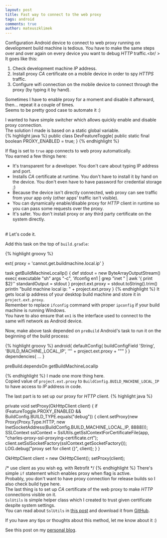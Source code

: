 ```yaml
---
layout: post
title: Fast way to connect to the web proxy
tags: android
comments: true
author: mateuszklimek
---
```


Configuration Android device to connect to web proxy running on development build machine is tedious.
You have to make the same steps over and over again on every device you want to debug *HTTP* traffic.<br/ >
It goes like this:<br/>

1. Check development machine *IP* address.
2. Install proxy *CA* certificate on a mobile device in order to spy *HTTPS* traffic.
3. Configure wifi connection on the mobile device to connect through the proxy (by typing it by hand).

Sometimes I have to enable proxy for a moment and disable it afterward, then... repeat it a couple of times.<br/>
Seems to be pretty good case to automate it :)

I wanted to have simple switcher which allows quickly enable and disable proxy connection.<br/> 
The solution I made is based on a static global variable. <br/>
{% highlight java %}
public class DevFeatureToggle{
    public static final boolean PROXY_ENABLED = true;
}
{% endhighlight %}

If flag is set to `true` app connects to web proxy automatically.<br/>
You earned a few things here:

* It's transparent for a developer. You don't care about typing IP address and port.
* Installs *CA* certificate at runtime. You don't have to install it by hand on the device. You don't even have to have password for credential storage ;)
* Because the device isn't directly connected, web proxy can see traffic from your app only (other apps' traffic isn't visible).
* You can dynamically enable/disable proxy for *HTTP* client in runtime so you can pass some requests over the proxy. 
* It's safer. You don't install proxy or any third party certificate on the system directly.

<br/>
# Let's code it.

Add this task on the top of `build.gradle`:

{% highlight groovy %}

ext{
    proxy = 'cannot.get.buildmachine.local.ip'
}

task getBuildMachineLocalIp() {
    def stdout = new ByteArrayOutputStream()
    exec{
        executable "sh"
        args "-c", 'ifconfig en1 | grep "inet " | awk \'{ print $2}\''
        standardOutput = stdout
    }
    project.ext.proxy = stdout.toString().trim()
    println "build machine local ip: " + project.ext.proxy
}
{% endhighlight %}
It gets local ip address of your desktop build machine and store it in `project.ext.proxy`.<br/>
Remember to replace `ifconfig` command with proper `ipconfig` if your build machine is running Windows.<br/>
You have to also ensure that `en1` is the interface used to connect to the same wifi network as Android device.

Now, make above task depended on `preBuild` Android's task to run it on the beginning of the build process:

{% highlight groovy %}
android{
    defaultConfig{
        buildConfigField 'String', 'BUILD_MACHINE_LOCAL_IP', '\"' + project.ext.proxy + "\""
    }
}
dependencies{
    ...
}

preBuild.dependsOn getBuildMachineLocalIp

{% endhighlight %}
I made one more thing here. <br/>
Copied value of `project.ext.proxy` to `BuildConfig.BUILD_MACHINE_LOCAL_IP` to have access to *IP* address in code.

The last part is to set up our proxy for *HTTP* client.
{% highlight java %}

private void setProxy(OkHttpClient client) {
    if (FeatureToggle.PROXY_ENABLED && BuildConfig.BUILD_TYPE.equals("debug")) {
        client.setProxy(new Proxy(Proxy.Type.HTTP, new InetSocketAddress(BuildConfig.BUILD_MACHINE_LOCAL_IP, 8888)));
        SSLContext sslContext = SslUtils.getSslContextForCertificateFile(app, "charles-proxy-ssl-proxying-certificate.crt");
        client.setSslSocketFactory(sslContext.getSocketFactory());
        LOG.debug("proxy set for client {}", client);
    }
}

OkHttpClient client = new OkHttpClient();
setProxy(client);

/*
use client as you wish eg. with Retrofit
*/
{% endhighlight %}
There's simple `if` statement which enables proxy when flag is active.<br/>
Probably, you don't want to have proxy connection for release builds so I also check build type here.<br/>
The last thing is to set up *CA* certificate of the web proxy to make *HTTP* connections visible on it. <br/>
`SslUtils` is simple helper class which I created to trust given certificate despite system settings. <br/>
You can read about `SslUtils` in [this post](http://blog.brightinventions.pl/trust-specific-certificate-on-jvm/) and download it from [GitHub](https://github.com/mklimek/ssl-utils-android).

If you have any tips or thoughts about this method, let me know about it :)

See this post on my [personal blog](https://mklimek.github.io/fast-way-to-connect-web-proxy/).


